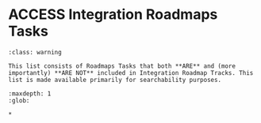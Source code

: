 # ACCESS Integration Roadmaps Tasks

```{admonition} Warning
:class: warning

This list consists of Roadmaps Tasks that both **ARE** and (more importantly) **ARE NOT** included in Integration Roadmap Tracks. This list is made available primarily for searchability purposes.
```

``` {toctree}
:maxdepth: 1
:glob:

*
```
